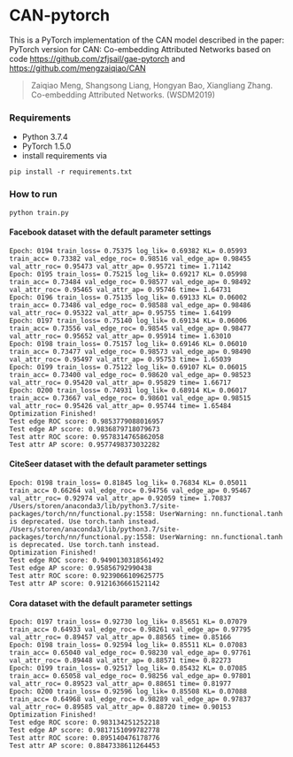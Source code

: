 # CAN-pytorch
This is a PyTorch implementation of the CAN model described in the paper:
PyTorch version for CAN: Co-embedding Attributed Networks based on code <https://github.com/zfjsail/gae-pytorch> and <https://github.com/mengzaiqiao/CAN> 
>Zaiqiao Meng, Shangsong Liang, Hongyan Bao, Xiangliang Zhang. Co-embedding Attributed Networks. (WSDM2019)


### Requirements
- Python 3.7.4
- PyTorch 1.5.0
- install requirements via 

```
pip install -r requirements.txt
``` 

### How to run

```
python train.py
```


#### Facebook dataset with the default parameter settings

```
Epoch: 0194 train_loss= 0.75375 log_lik= 0.69382 KL= 0.05993 train_acc= 0.73382 val_edge_roc= 0.98516 val_edge_ap= 0.98455 val_attr_roc= 0.95473 val_attr_ap= 0.95721 time= 1.71142
Epoch: 0195 train_loss= 0.75215 log_lik= 0.69217 KL= 0.05998 train_acc= 0.73484 val_edge_roc= 0.98577 val_edge_ap= 0.98492 val_attr_roc= 0.95465 val_attr_ap= 0.95746 time= 1.64731
Epoch: 0196 train_loss= 0.75135 log_lik= 0.69133 KL= 0.06002 train_acc= 0.73486 val_edge_roc= 0.98588 val_edge_ap= 0.98486 val_attr_roc= 0.95322 val_attr_ap= 0.95755 time= 1.64199
Epoch: 0197 train_loss= 0.75140 log_lik= 0.69134 KL= 0.06006 train_acc= 0.73556 val_edge_roc= 0.98545 val_edge_ap= 0.98477 val_attr_roc= 0.95652 val_attr_ap= 0.95914 time= 1.63010
Epoch: 0198 train_loss= 0.75157 log_lik= 0.69146 KL= 0.06010 train_acc= 0.73477 val_edge_roc= 0.98573 val_edge_ap= 0.98490 val_attr_roc= 0.95497 val_attr_ap= 0.95753 time= 1.65039
Epoch: 0199 train_loss= 0.75122 log_lik= 0.69107 KL= 0.06015 train_acc= 0.73400 val_edge_roc= 0.98620 val_edge_ap= 0.98523 val_attr_roc= 0.95420 val_attr_ap= 0.95829 time= 1.66717
Epoch: 0200 train_loss= 0.74931 log_lik= 0.68914 KL= 0.06017 train_acc= 0.73667 val_edge_roc= 0.98601 val_edge_ap= 0.98515 val_attr_roc= 0.95426 val_attr_ap= 0.95744 time= 1.65484
Optimization Finished!
Test edge ROC score: 0.9853779088016957
Test edge AP score: 0.9836879718079673
Test attr ROC score: 0.9578314765862058
Test attr AP score: 0.9577498373032282
```

#### CiteSeer dataset with the default parameter settings  
```
Epoch: 0198 train_loss= 0.81845 log_lik= 0.76834 KL= 0.05011 train_acc= 0.66264 val_edge_roc= 0.94756 val_edge_ap= 0.95467 val_attr_roc= 0.92974 val_attr_ap= 0.92059 time= 1.70837
/Users/storen/anaconda3/lib/python3.7/site-packages/torch/nn/functional.py:1558: UserWarning: nn.functional.tanh is deprecated. Use torch.tanh instead.
/Users/storen/anaconda3/lib/python3.7/site-packages/torch/nn/functional.py:1558: UserWarning: nn.functional.tanh is deprecated. Use torch.tanh instead.
Optimization Finished!
Test edge ROC score: 0.9490130318561492
Test edge AP score: 0.95856792990438
Test attr ROC score: 0.9239066109625775
Test attr AP score: 0.9121636661521142
```

#### Cora dataset with the default parameter settings 
```
Epoch: 0197 train_loss= 0.92730 log_lik= 0.85651 KL= 0.07079 train_acc= 0.64933 val_edge_roc= 0.98261 val_edge_ap= 0.97795 val_attr_roc= 0.89457 val_attr_ap= 0.88565 time= 0.85166  
Epoch: 0198 train_loss= 0.92594 log_lik= 0.85511 KL= 0.07083 train_acc= 0.65040 val_edge_roc= 0.98230 val_edge_ap= 0.97761 val_attr_roc= 0.89448 val_attr_ap= 0.88571 time= 0.82273
Epoch: 0199 train_loss= 0.92517 log_lik= 0.85432 KL= 0.07085 train_acc= 0.65058 val_edge_roc= 0.98256 val_edge_ap= 0.97801 val_attr_roc= 0.89523 val_attr_ap= 0.88651 time= 0.81977
Epoch: 0200 train_loss= 0.92596 log_lik= 0.85508 KL= 0.07088 train_acc= 0.64968 val_edge_roc= 0.98289 val_edge_ap= 0.97837 val_attr_roc= 0.89585 val_attr_ap= 0.88720 time= 0.90153
Optimization Finished!
Test edge ROC score: 0.983134251252218
Test edge AP score: 0.9817151099782778
Test attr ROC score: 0.895140476178776
Test attr AP score: 0.8847338611264453
```
